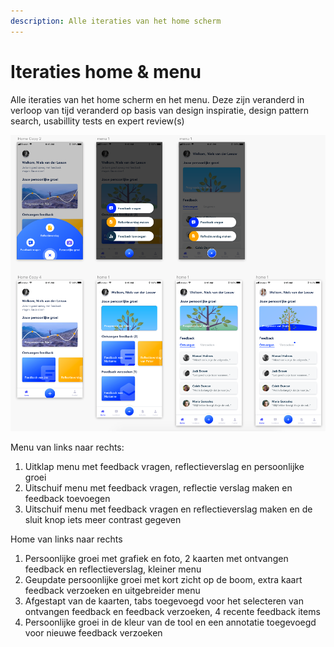```yaml
---
description: Alle iteraties van het home scherm
---
```


# Iteraties home & menu

Alle iteraties van het home scherm en het menu. Deze zijn veranderd in verloop van tijd veranderd op basis van design inspiratie, design pattern search, usabillity tests en expert review\(s\)

![](../../.gitbook/assets/home-and-menu.png)

Menu van links naar rechts:

1. Uitklap menu met feedback vragen, reflectieverslag en persoonlijke groei
2. Uitschuif menu met feedback vragen, reflectie verslag maken en feedback toevoegen
3. Uitschuif menu met feedback vragen en reflectieverslag maken en de sluit knop iets meer contrast gegeven

Home van links naar rechts

1. Persoonlijke groei met grafiek en foto, 2 kaarten met ontvangen feedback en reflectieverslag, kleiner menu
2. Geupdate persoonlijke groei met kort zicht op de boom, extra kaart feedback verzoeken en uitgebreider menu
3. Afgestapt van de kaarten, tabs toegevoegd voor het selecteren van ontvangen feedback en feedback verzoeken, 4 recente feedback items
4. Persoonlijke groei in de kleur van de tool en een annotatie toegevoegd voor nieuwe feedback verzoeken

